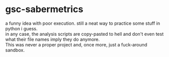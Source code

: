 # gsc-sabermetrics
 a funny idea with poor execution. still a neat way to practice some stuff in python i guess.  
 in any case, the analysis scripts are copy-pasted to hell and don't even test what their file names imply they do anymore.  
 This was never a proper project and, once more, just a fuck-around sandbox.  
